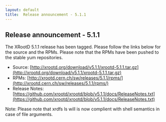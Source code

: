 ```yaml
---
layout: default
title:  Release announcement - 5.1.1
---
```


Release announcement - 5.1.1
-----------------------------

The XRootD 5.1.1 release has been tagged. Please follow the links
below for the source and the RPMs. Please note that the RPMs have been pushed
to the stable yum repositories.

 * Source: [http://xrootd.org/download/v5.1.1/xrootd-5.1.1.tar.gz](http://xrootd.org/download/v5.1.1/xrootd-5.1.1.tar.gz)
 * RPMs: [http://xrootd.cern.ch/sw/releases/5.1.1/rpms/](http://xrootd.cern.ch/sw/releases/5.1.1/rpms/)
 * Release Notes: [https://github.com/xrootd/xrootd/blob/v5.1.1/docs/ReleaseNotes.txt](https://github.com/xrootd/xrootd/blob/v5.1.1/docs/ReleaseNotes.txt)

Note: Please note that xrdfs ls will is now complient with shell semantics in case of file arguments.
